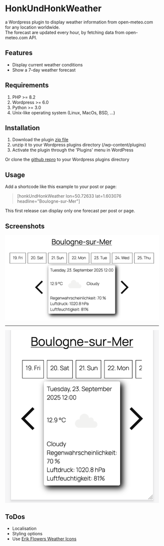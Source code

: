 # HonkUndHonkWeather
a Wordpress plugin to display weather information 
from open-meteo.com for any location worldwide.  
The forecast are updated every hour, by fetching data 
from open-meteo.com API.

## Features
- Display current weather conditions
- Show a 7-day weather forecast

## Requirements
1. PHP >= 8.2
2. Wordpress >= 6.0
3. Python >= 3.0
4. Unix-like operating system (Linux, MacOs, BSD, ...)

## Installation
1. Download the plugin [zip file](https://github.com/django15wattnet/HonkUndHonkWeather/blob/main/honkUndHonkWeather.zip?raw=true)
2. unzip it to your Wordpress plugins directory (/wp-content/plugins)
3. Activate the plugin through the 'Plugins' menu in WordPress

Or clone the [github repro](https://github.com/django15wattnet/HonkUndHonkWeather/tree/main)
to your Wordpress plugins directory

## Usage
Add a shortcode like this example to your post or page:
> [honkUndHonkWeather lon=50.72633 lat=1.603076 headline="Boulogne-sur-Mer"]

This first release can display only one forecast per post or page.

## Screenshots
![Desktop](https://github.com/django15wattnet/HonkUndHonkWeather/blob/main/desktop.png?raw=true)
___
![Mobile](https://github.com/django15wattnet/HonkUndHonkWeather/blob/main/mobile.png?raw=true)

## ToDos
- Localisation
- Styling options
- Use [Erik Flowers Weather Icons](https://erikflowers.github.io/weather-icons/)
